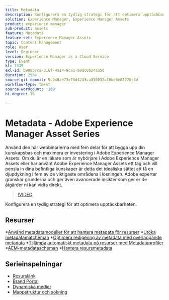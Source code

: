 ```yaml
---
title: Metadata
description: Konfigurera en tydlig strategi för att optimera upptäckbarheten
solution: Experience Manager, Experience Manager Assets
product: experience manager
sub-product: assets
feature: Metadata
feature-set: Experience Manager Assets
topic: Content Management
role: User
level: Beginner
version: Experience Manager as a Cloud Service
type: Event
kt: 7339
exl-id: b988b7ca-316f-4a14-9ca1-a9dc6b24aa5d
duration: 2964
source-git-commit: 5c946ab73e78d4243ca310032a10bb8e82228c3d
workflow-type: tm+mt
source-wordcount: '169'
ht-degree: 1%

---
```


# Metadata - Adobe Experience Manager Asset Series

Använd den här webbinarierna med fem delar för att bygga upp din kunskapsbas och maximera er investering i Adobe Experience Manager Assets. Om du är en läkare som är nybörjare i Adobe Experience Manager Assets eller har använt Adobe Experience Manager Assets ett tag och vill pensla in dina befintliga kunskaper är detta det idealiska sättet att få en djupdykning i fem av de viktigaste områdena i lösningen. Adobe experter granskar grunderna och ger även avancerade insikter som ger er de åtgärder ni kan vidta direkt.

>[!VIDEO](https://video.tv.adobe.com/v/332134/?quality=12&learn=on&hidetitle=true)

Konfigurera en tydlig strategi för att optimera upptäckbarheten.

## Resurser

*[Använd metadatamodeller för att hantera metadata för resurser](https://experienceleague.adobe.com/docs/experience-manager-learn/assets/authoring/metadata.html)
*[Utöka metadatamatcheman](https://experienceleague.adobe.com/docs/experience-manager-learn/assets/configuring/metadata-schemas.html)
*[Optimera redigering av metadata med överlappande metadata](https://experienceleague.adobe.com/docs/experience-manager-learn/assets/metadata/cascade-metadata-feature-video-use.html)
*[Tillämpa automatiskt metadata på resurser med Metadataprofiler](https://experienceleague.adobe.com/docs/experience-manager-learn/assets/configuring/metadata-profiles.html)
*[AEM-metadatascheman](https://experienceleague.adobe.com/docs/experience-manager-65/assets/administer/metadata-schemas.html?lang=en#administer)
*[Hantera resursmetadata](https://experienceleague.adobe.com/docs/experience-manager-65/assets/using/metadata.html?lang=en#RegisteringacustomnamespacewithinAEM)

## Serieinspelningar

* [Resurslänk](asset-link.md)
* [Brand Portal](brand-portal.md)
* [Dynamiska medier](dynamic-media.md)
* [Mappstruktur och sökning](folder-structure-search.md)
